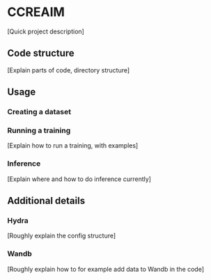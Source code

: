 # CCREAIM

[Quick project description]

## Code structure

[Explain parts of code, directory structure]

## Usage

### Creating a dataset

### Running a training  

[Explain how to run a training, with examples]

### Inference

[Explain where and how to do inference currently]

## Additional details

### Hydra

[Roughly explain the config structure]

### Wandb

[Roughly explain how to for example add data to Wandb in the code]